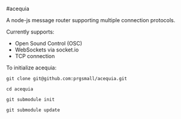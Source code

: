 #acequia

A node-js message router supporting multiple connection protocols.

Currently supports:

* Open Sound Control (OSC)
* WebSockets via socket.io
* TCP connection

To initialize acequia:

```shell
git clone git@github.com:prgsmall/acequia.git

cd acequia

git submodule init

git submodule update
```